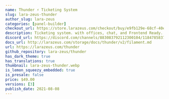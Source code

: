 ```yaml
---
name: Thunder ⚡️ Ticketing System
slug: lara-zeus-thunder
author_slug: lara-zeus
categories: [panel-builder]
checkout_url: https://store.larazeus.com/checkout/buy/e9fb129e-68cf-40eb-b3ab-c2878b6943cd?embed=1&logo=0
description: Ticketing system. with offices, chat, and Frontend Ready.
discord_url: https://discord.com/channels/883083792112300104/1184785837335007322
docs_url: http://larazeus.com/storage/docs/thunder/v2/filament.md
url: https://larazeus.com/thunder
github_repository: lara-zeus/thunder
has_dark_theme: true
has_translations: true
thumbnail: lara-zeus-thunder.webp
is_lemon_squeezy_embedded: true
is_presale: false
price: $49.00
versions: [3]
publish_date: 2021-08-08
---
```

